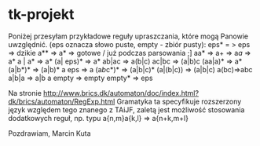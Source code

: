 tk-projekt
==========

Poniżej przesyłam przykładowe reguły upraszczania, które mogą Panowie uwzględnić.
(eps oznacza słowo puste, empty - zbiór pusty):
eps* = > eps                => dzikie
a** => a*                   => gotowe / już podczas parsowania ;]
aa* => a+                   =>
a*a* => a*
a | a* => a*
(a| eps)* => a*
ab|ac => a(b|c)
ac|bc => (a|b)c
(aa|a)* => a*
(a|b*)* => (a|b)*
a eps => a
(a*b*c*)* => (a|b|c)*
(a|(b|c)) => (a|b|c)
a(bc)=>abc
a|b|a => a|b
a empty => empty
empty* => eps

Na stronie http://www.brics.dk/automaton/doc/index.html?dk/brics/automaton/RegExp.html
Gramatyka ta specyfikuje rozszerzony język względem tego znanego z TAiJF, zaletą jest możliwość stosowania dodatkowych reguł, np. typu
a{n,m}a{k,l} => a{n+k,m+l}


Pozdrawiam,
Marcin Kuta